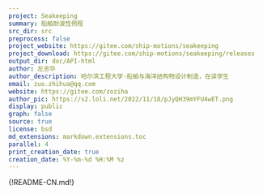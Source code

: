 ```yaml
---
project: Seakeeping
summary: 船舶耐波性例程
src_dir: src
preprocess: false
project_website: https://gitee.com/ship-motions/seakeeping
project_download: https://gitee.com/ship-motions/seakeeping/releases
output_dir: doc/API-html
author: 左志华
author_description: 哈尔滨工程大学-船舶与海洋结构物设计制造，在读学生
email: zuo.zhihua@qq.com
website: https://gitee.com/zoziha
author_pic: https://s2.loli.net/2022/11/18/pJyQH39mYFU4wET.png
display: public
graph: false
source: true
license: bsd
md_extensions: markdown.extensions.toc
parallel: 4
print_creation_date: true
creation_date: %Y-%m-%d %H:%M %z
---
```


{!README-CN.md!}
